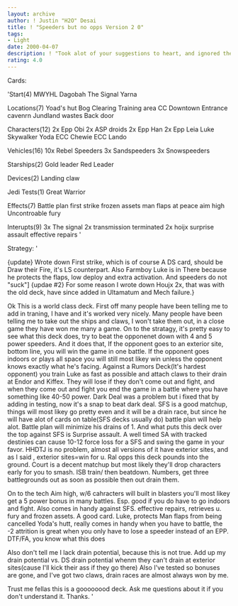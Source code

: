 ```yaml
---
layout: archive
author: ! Justin "H2O" Desai
title: ! "Speeders but no opps Version 2 0"
tags:
- Light
date: 2000-04-07
description: ! "Took alot of your suggestions to heart, and ignored them (j/K:))Deck is now alot more balanced and can hold it's own against allmost any deck.  Before it soley relyed on beatdown, now it can win without beating up the opponent."
rating: 4.0
---
```

Cards: 

'Start(4)
MWYHL
Dagobah
The Signal
Yarna

Locations(7)
Yoad's hut
Bog Clearing
Training area
CC Downtown
Entrance cavenrn
Jundland wastes
Back door

Characters(12)
2x Epp Obi
2x ASP droids
2x Epp Han
2x Epp Leia
Luke Skywalker
Yoda
ECC Chewie
ECC Lando

Vehicles(16)
10x Rebel Speeders
3x Sandspeeders
3x Snowspeeders

Starships(2)
Gold leader
Red Leader

Devices(2)
Landing claw

Jedi Tests(1)
Great Warrior

Effects(7)
Battle plan
first strike
frozen assets
man flaps
at peace
aim high
Uncontroable fury

Interupts(9)
3x The signal
2x transmission terminated
2x hoijx
surprise assault
effective repairs '

Strategy: '

{update}	Wrote down First strike, which is of course A DS card, should be Draw their Fire, it's LS counterpart.  Also Farmboy Luke is in There because he protects the flaps, low deploy and extra activation.	And speeders do not "suck"]
{updae #2}  For some reason I wrote down Houjx 2x, that was with the old deck, have since added in Ultamatum and Mech failure.}

Ok This is a world class deck.	First off many people have been telling me to add in traning, I have and it's worked very nicely.  Many people have been telling me to take out the ships and claws, I won't take them out, in a close game they have won me many a game.
On to the stratagy, it's pretty easy to see what this deck does, try to beat the opponenet down with 4 and 5 power speeders.  And it does that, If the opponent goes to an exterior site, bottom line, you will win the game in one battle.  If the opponent goes indoors or plays all space you will still most likey win unless the opponent knows exactly what he's facing.
Against a Rumors Deck(It's hardest opponent) you train Luke as fast as possible and attach claws to their drain at Endor and Kiffex.  They will lose if they don't come out and fight, and when they come out and fight you end the game in a battle where you have something like 40-50 power.
Dark Deal was a problem but i fixed that by adding in testing, now it's a snap to beat dark deal.  SFS is a good matchup, things will most likey go pretty even and it will be a drain  race, but since he will have alot of cards on table(SFS decks usually do) battle plan will help alot.	Battle plan will minimize his drains of 1.  And what puts this deck over the top against SFS is Surprise assault.  A well timed SA with tracked destinies can cause 10-12 force loss for a SFS and swing the game in your favor.
HHDTJ is no problem, almost all versions of it have exterior sites, and as I said , exterior sites=win for u.
Ral opps this deck pounds into the ground.
Court is a decent matchup but most likely they'll drop characters early for you to smash.
ISB train/ then beatdown.
Numbers, get three battlegrounds out as soon as possible then out drain them.

On to the tech
Aim high, w/6 cahracters will built in blasters you'll most likey get a 5 power bonus in many battles.  Esp. good if you do have to go indoors and fight. Also comes in handy against SFS.
effective repairs, retrieves u. fury and frozen assets.  A good card.
Luke, protects Man flaps from being cancelled
Yoda's hutt, really comes in handy when you have to battle, the -2 attrition is great when you only have to lose a speeder instead of an EPP.
DTF/FA, you know what this does

Also don't tell me I lack drain potential, because this is not true.  Add up my drain potential vs. DS drain potential whenm they can't drain at exterior sites(cause I'll kick their ass if they go there)
Also I've tested so bonuses are gone, and I've got two claws, drain races are almost always won by me.

Trust me fellas this is a goooooood deck.  Ask me questions about it if you don't understand it.  Thanks.   '